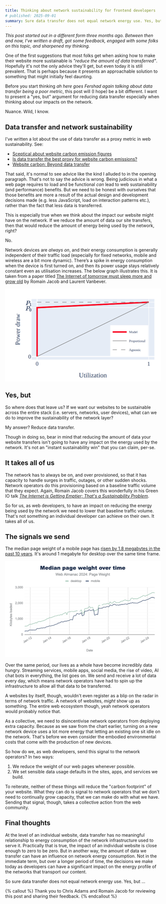 ```yaml
---
title: Thinking about network sustainability for frontend developers
# published: 2025-09-01
summary: Sure data transfer does not equal network energy use. Yes, but there is still a way for frontend developers to influence network energy consumption by reducing data transfer.
---
```


*This post started out in a different form three months ago. Between then and now, I've written a draft, got some feedback, engaged with some folks on this topic, and sharpened my thinking.*

One of the first suggestions that most folks get when asking how to make their website more sustainable is *"reduce the amount of data transferred"*. Hopefully it's not the only advice they'll get, but even today it is still prevalent. That is perhaps because it presents an approachable solution to something that might initially feel daunting.

Before you start thinking *ah here goes Fershad again talking about data transfer being a poor metric*, this post will (I hope) be a bit different. I want to present a "yes, but" argument for reducing data transfer especially when thinking about our impacts on the network.

Nuance. Wild, I know.

## Data transfer and network sustainability

I've written a lot about the use of data transfer as a proxy metric in web sustainability. See:

- [Sceptical about website carbon emission figures](https://fershad.com/notes/sceptical-about-website-emissions/)
- [Is data transfer the best proxy for website carbon emissions?](https://fershad.com/writing/is-data-the-best-proxy-for-website-carbon-emissions/)
- [Website carbon: Beyond data transfer](https://fershad.com/writing/website-carbon-beyond-data-transfer/)

That said, it's normal to see advice like the kind I alluded to in the opening paragraph. That's not to say the advice is wrong. Being judicious in what a web page requires to load and be functional *can* lead to web sustainability (and performance) benefits. But we need to be honest with ourselves that those benefits are more a result of the actual design and development decisions made (e.g. less JavaScript, load on interaction patterns etc.), rather than the fact that less data is transferred.

This is especially true when we think about the impact our website might have on the network. If we reduce the amount of data our site transfers, then that would reduce the amount of energy being used by the network, right?

No.

Network devices are _always on_, and their energy consumption is generally independent of their traffic load (especially for fixed networks, mobile and wireless are a bit more dynamic). There’s a spike in energy consumption when the device is first turned on, and then its power usage stays relatively constant even as utilisation increases. The below graph illustrates this. It is taken from a paper titled [The Internet of tomorrow must sleep more and grow old](https://hotcarbon.org/pdf/hotcarbon22-jacob.pdf) by Romain Jacob and Laurent Vanbever.

![A graph showing network utilisation as a steady line moving up at a 45 degree angle, compared to network power draw which rises sharply at the start (at 0 on the x-axis) before immediately leveling off to stay constant at almost full power consumption.](../../public/img/blog/f475f393bc56f10723cf961ce40334a70e57ed26-1034x617.png "Power draw of networks is decoupled from data transfer.")

## Yes, but

So where does that leave us? If we want our websites to be sustainable across the entire stack (i.e. servers, networks, user devices), what can we do to improve the sustainability of the network layer?

My answer? Reduce data transfer.

Though in doing so, bear in mind that reducing the amount of data your website transfers isn't going to have any impact on the energy used by the network. It's not an "instant sustainability win" that you can claim, per-se.

## It takes all of us

The network has to always be on, and over provisioned, so that it has capacity to handle surges in traffic, outages, or other sudden shocks. Network operators do this provisioning based on a baseline traffic volume that they expect. Again, Romain Jacob covers this wonderfully in his Green IO talk *[The Internet is Getting Emptier; That's a Sustainability Problem](https://www.youtube.com/watch?v=Jhe_QP59QhI)*.

So for us, as web developers, to have an impact on reducing the energy being used by the network we need to lower that baseline traffic volume. That's not something an individual developer can achieve on their own. It takes all of us.

## The signals we send

The median page weight of a mobile page has [risen by 1.8 megabytes in the past 10 years](https://almanac.httparchive.org/en/2024/page-weight#request-bytes). It's around 1 megabyte for desktop over the same time frame.

![A chart showing two lines going up and to the right over time. One shows the median desktop page size, the other shows the median mobile page size. Both lines start well under 1 MB in January 2012, but rise gradually to well over 2 MB in Jan 2024.](../../public/img/blog/median_web_page_size_2024.png 'Median page weight over time. From HTTP Archive')

Over the same period, our lives as a whole have become incredibly data hungry. Streaming services, mobile apps, social media, the rise of video, AI chat bots in everything, the list goes on. We send and receive a lot of data every day, which means network operators have had to spin up the infrastructure to allow all that data to be transferred.

A websites by itself, though, wouldn't even register as a blip on the radar in terms of network traffic. A network of websites, *might* show up as something. The entire web ecosystem though, yeah network operators would probably notice that.

As a collective, we need to disincentivise network operators from deploying extra capacity. Because as we saw from the chart earlier, turning on a new network device uses a lot more energy that letting an existing one sit idle on the network. That's before we even consider the embodied environmental costs that come with the production of new devices.

So how do we, as web developers, send this signal to the network operators? In two ways:

1. We reduce the weight of our web pages whenever possible.
2. We set sensible data usage defaults in the sites, apps, and services we build.

To reiterate, neither of these things will reduce the "carbon footprint" of your website. What they can do is signal to network operators that we don't need to continually grow capacity, that we can make do with what we have. Sending that signal, though, takes a collective action from the web community.

## Final thoughts

At the level of an individual website, data transfer has no meaningful relationship to energy consumption of the network infrastructure used to serve it. Practically that is true, the impact of an individual website is close enough to zero to be zero. But in another way, the amount of data we transfer can have an influence on network energy consumption. Not in the immediate term, but over a longer period of time, the decisions we make today as developers can have a significant impact on the energy profile of the networks that transport our content.

So sure data transfer does not equal network energy use. Yes, but ...

{% callout %}
Thank you to Chris Adams and Romain Jacob for reviewing this post and sharing their feedback.
{% endcallout %}
